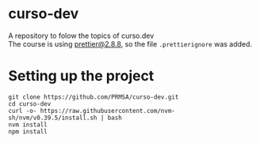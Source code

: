 # curso-dev

A repository to folow the topics of curso.dev<br>
The course is using prettier@2.8.8, so the file `.prettierignore` was added.
# Setting up the project

```
git clone https://github.com/PRMSA/curso-dev.git
cd curso-dev
curl -o- https://raw.githubusercontent.com/nvm-sh/nvm/v0.39.5/install.sh | bash
nvm install
npm install
```
